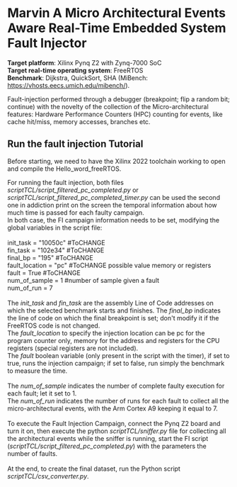 # Marvin A Micro Architectural Events Aware Real-Time Embedded System Fault Injector

**Target platform**: Xilinx Pynq Z2 with Zynq-7000 SoC<br/>
**Target real-time operating system**: FreeRTOS<br/>
**Benchmark**: Dijkstra, QuickSort, SHA (MiBench: https://vhosts.eecs.umich.edu/mibench/).<br/>

Fault-injection performed through a debugger (breakpoint; flip a random bit; continue) with the novelty of the collection of the Micro-architectural features: Hardware Performance Counters (HPC) counting for events, like cache hit/miss, memory accesses, branches etc.

## Run the fault injection Tutorial
Before starting, we need to have the Xilinx 2022 toolchain working to open and compile the Hello_word_freeRTOS.

For running the fault injection, both files *scriptTCL/script_filtered_pc_completed.py* or *scriptTCL/script_filtered_pc_completed_timer.py* can be used the second one in addiction print on the screen the temporal information about how much time is passed for each faulty campaign.<br/>
In both case, the FI campaign information needs to be set, modifying the global variables in the script file: <br/>
<br/>
init_task = "10050c" #ToCHANGE <br/>
fin_task = "102e34"  #ToCHANGE<br/>
final_bp = "195"    #ToCHANGE   <br/>
fault_location = "pc" #ToCHANGE possible value memory or registers<br/>
fault = True        #ToCHANGE<br/>
num_of_sample = 1 #number of sample given a fault<br/>
num_of_run = 7<br/>
<br/>
The *init_task* and *fin_task* are the assembly Line of Code addresses on which the selected benchmark starts and finishes. The *final_bp* indicates the line of code on which the final breakpoint is set; don't modify it if the FreeRTOS code is not changed.<br/>
The *fault_location* to specify the injection location can be pc for the program counter only, memory for the address and registers for the CPU registers (special registers are not included).<br/>
The *fault* boolean variable (only present in the script with the timer), if set to true, runs the injection campaign; if set to false, run simply the benchmark to measure the time.<br/>
<br/>
The *num_of_sample* indicates the number of complete faulty execution for each fault; let it set to 1.<br/>
The *num_of_run* indicates the number of runs for each fault to collect all the micro-architectural events, with the Arm Cortex A9 keeping it equal to 7.<br/> 
<br/>
To execute the Fault Injection Campaign, connect the Pynq Z2 board and turn it on, then execute the python *scriptTCL/sniffer.py* file for collecting all the architectural events while the sniffer is running, start the FI script (*scriptTCL/script_filtered_pc_completed.py*) with the parameters the number of faults.<br/><br/>
At the end, to create the final dataset, run the Python script *scriptTCL/csv_converter.py*.
